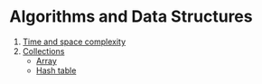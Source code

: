 # Algorithms and Data Structures

1. [Time and space complexity](./TimeComplexity.md)
2. [Collections](Collections/Main.md)
    - [Array](Collections/Array.md)
    - [Hash table](Collections/HashTable.md)
